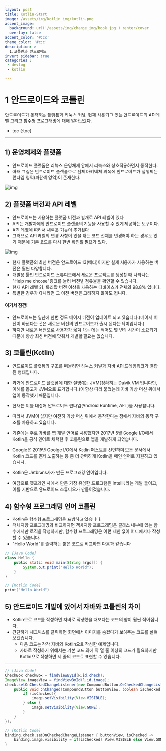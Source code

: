 ```yaml
---
layout: post
title: Kotlin-Start
image: /assets/img/kotlin_img/kotlin.png
accent_image: 
  background: url('/assets/img/change_img/book.jpg') center/cover
  overlay: false
accent_color: '#ccc'
theme_color: '#ccc'
description: >
  1.코틀린과 안드로이드
invert_sidebar: true
categories :
 - devlog
 - kotlin

---
```


# 1 안드로이드와 코틀린 

안드로이드가 동작하는 플랫폼과 리눅스 커널, 현재 사용되고 있는 안드로이드의 API레벨 그리고 함수형 프로그래밍에 대해 알아보겠다.



* toc
{:toc}
****

## 1) 운영체제와 플랫폼

- 안드로이드 플랫폼은 리눅스 운영체제 안에서 리눅스와 상호작용하면서 동작한다.
- 아래 그림은 안드로이드 플랫폼으로 전체 아키텍처 위쪽에 안드로이드가 실행되는 런타임 영역(파란색 영역)이 존재한다. 

![img](https://190938973-files.gitbook.io/~/files/v0/b/gitbook-x-prod.appspot.com/o/spaces%2Fa4oGyVd5h5iQeplBqkqY%2Fuploads%2FQEajrUDfehd8zdYh38DT%2Fimage.png?alt=media&token=c05f14ec-2117-44a3-afdd-91869d2afc03)

## 2) 플랫폼 버전과 API 레벨

- 안드로이드는 사용하는 플랫폼 버전과 별개로 API 레벨이 있다.
- API는 개발자에게 안드로이드 플랫폼의 기능을 사용할 수 있게 제공하는 도구이다.
-  API 레벨에 따라서 새로운 기능이 추가된다.
- 그러므로 API 레벨의 변경 사항이 있을 때는 코드 전체를 변경해야 하는 경우도 있기 때문에 기존 코드를 다시 한번 확인할 필요가 있다.

![img](https://190938973-files.gitbook.io/~/files/v0/b/gitbook-x-prod.appspot.com/o/spaces%2Fa4oGyVd5h5iQeplBqkqY%2Fuploads%2F3kknI74k6RogqPCYDE46%2Fimage.png?alt=media&token=cfb4b2a5-8388-40b2-a9ab-d2172319b77b)

- 현재 플랫폼의 최신 버전은 안드로이드 13(베타)이지만 실제 사용자가 사용하는 버전은 훨씬 다양합니다.
- 개발용 툴인 안드로이드 스튜디오에서 새로운 프로젝트를 생성할 때 나타나는 "Help me choose"링크를 눌러 버전별 점유율을 확인할 수 있습니다.
- 현재 API 레벨 21, 롤리팝 버전 이상을 사용하는 디바이스가 전체의 98.8% 입니다.
- 특별한 경우가 아니라면 그 이전 버전은 고려하지 않아도 됩니다.

#### 여기서 잠깐!

- 안드로이드는 일년에 한번 정도 메이저 버전이 업데이트 되고 있습니다.(메이저 버전이 바뀐다는 것은 새로운 버전의 안드로이드가 출시 된다는 의미입니다.)
- 하지만 새로운 버전으로 사용자가 옮겨 가는 데는 적어도 몇 년의 시간이 소요되기 때문에 항상 최신 버전에 맞춰서 개발할 필요는 없습니다.

## 3) 코틀린(Kotlin)

- 안드로이드 플랫폼의 구조를 떠올리면 리눅스 커널과 자바 API 프레임워크가 결합된 형태입니다.

- 과거에 안드로이드 플랫폼에 대한 설명에는 JVM(정확히는 Dalvik VM 입니다만, 이해를 돕고자 JVM으로 표기합니다.)이 항상 따라 붙었는데 자바 가상 머신 위에서 앱이 동작했기 때문입니다.

- 현재는 이를 대신해 안드로이드 런타임(Android Runtime, ART)을 사용합니다.

- 따라서 JVM이 없지만 여전히 가상 머신 위에서 동작한다는 점에서 자바의 동작 구조를 차용하고 있습니다.

- 기존에는 주로 자바를 앱 개발 언어로 사용했지만 2017년 5월 Google I/O에서 Kotlin을 공식 언어로 채택한 후 코틀린으로 앱을 개발하게 되었습니다.

- Google은 2019년 Goolge I/O에서 Kotlin 퍼스트를 선언하며 모든 문서에서 Kotlin 코드를 먼저 노출하는 등 좀 더 강력하게 Kotlin을 메인 언어로 지원하고 있습니다.

- Kotlin은 Jetbrans사가 만든 프로그래밍 언어입니다.

- 여담으로 젯프레인 사에서 만든 가장 유명한 프로그램은 IntelliJ라는 개발 툴이고, 이를 기반으로 안드로이드 스튜디오가 만들어졌습니다.

## 4) 함수형 프로그래밍 언어 코틀린

- Kotlin은 함수형 프로그래밍을 표방하고 있습니다.
- 객체지향 프로그래밍과 비교하자면 객체지향 프로그래밍은 클래스 내부에 있는 함수에서만 로직을 작성하지만, 함수형 프로그래밍은 이런 제한 없이 어디에서나 작성할 수 있습니다.
- "Hello World"를 출력하는 짧은 코드로 비교하면 다음과 같습니다

```java
// [Java Code]
class Hello {
    public static void main(String args[]) {
        System.out.print("Hello World");
    }
}
```

```kotlin
// [Kotlin Code]
print("Hello World")
```

## 5) 안드로이드 개발에 있어서 자바와 코틀린의 차이

- Kotlin으로 코드를 작성하면 자바로 작성했을 때보다는 코드의 양이 훨씬 적어집니다.
- 간단하게 체크박스를 클릭하면 화면에서 이미지를 숨겼다가 보여주는 코드를 살펴보겠습니다.
  - 다음 코드는 각각 자바와 Kotlin으로 작성한 예제입니다.
  - 자바로 작성하기 위해서는 기본 코드 외에 약 열 줄 이상의 코드가 필요하지만 Kotlin으로 작성하면 세 줄의 코드로 표현할 수 있습니다.

****

```java
// [Java Code]
CheckBox checkBox = findViewById(R.id.check);
ImageView imageView = findViewById(R.id.image);
check.setOnCheckedChangeListener(new CompoundButton.OnCheckedChangeListener() {
    public void onChanged(CompoundButton buttonView, boolean isChecked){
        if (isChecked){
            image.setVisibility(View.VISIBLE);
        } else {
            image.setVisibility(View.GONE);
        }
    }
});
```

```kotlin
// [Kotlin Code]
binding.check.setOnCheckedChangeListener { buttonView, isChecked ->
    binding.image.visibility = if(isChecked) View.VISIBLE else View.GONE
}
```


